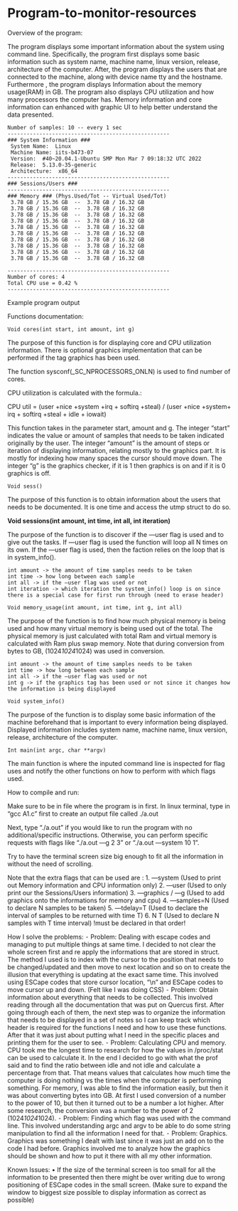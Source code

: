 # Program-to-monitor-resources


Overview of the program:

The program displays some important information about the system using command line. Specifically, the program first displays some basic information such as system name, machine name, linux version, release, architecture of the computer. After, the program displays the users that are connected to the machine, along with device name tty and the hostname. Furthermore , the program displays
Information about the memory usage(RAM) in GB. The program also displays CPU utilization and how many processors the computer has. Memory information and core information can enhanced with graphic UI to help better understand the data presented.

```
Number of samples: 10 -- every 1 sec
---------------------------------------------------
### System Information ###
 System Name:  Linux
 Machine Name: iits-b473-07
 Version:  #40~20.04.1-Ubuntu SMP Mon Mar 7 09:18:32 UTC 2022
 Release:  5.13.0-35-generic
 Architecture:  x86_64
---------------------------------------------------
### Sessions/Users ###
---------------------------------------------------
### Memory ### (Phys.Used/Tot -- Virtual Used/Tot)
 3.78 GB / 15.36 GB  --  3.78 GB / 16.32 GB
 3.78 GB / 15.36 GB  --  3.78 GB / 16.32 GB
 3.78 GB / 15.36 GB  --  3.78 GB / 16.32 GB
 3.78 GB / 15.36 GB  --  3.78 GB / 16.32 GB
 3.78 GB / 15.36 GB  --  3.78 GB / 16.32 GB
 3.78 GB / 15.36 GB  --  3.78 GB / 16.32 GB
 3.78 GB / 15.36 GB  --  3.78 GB / 16.32 GB
 3.78 GB / 15.36 GB  --  3.78 GB / 16.32 GB
 3.78 GB / 15.36 GB  --  3.78 GB / 16.32 GB
 3.78 GB / 15.36 GB  --  3.78 GB / 16.32 GB

---------------------------------------------------
Number of cores: 4
Total CPU use = 0.42 %
---------------------------------------------------
```
Example program output

Functions documentation:

```Void cores(int start, int amount, int g)```

The purpose of this function is for displaying core and CPU utilization information. There is optional graphics implementation that can be performed if the tag graphics has been used.

The function sysconf(_SC_NPROCESSORS_ONLN) is used to find number of cores.


CPU utilization is calculated with the formula.:

CPU util = (user +nice +system +irq + softirq +steal) / (user +nice +system+ irq + softirq +steal + idle + iowait)

This function takes in the parameter start, amount and g. The integer “start” indicates the value or amount of samples that needs to be taken indicated originally by the user. The integer “amount” is the amount of steps or iteration of displaying information, relating mostly to the graphics part. It is mostly for indexing how many spaces the cursor should move down. The integer “g” is the graphics checker, if it is 1 then graphics is on and if it is 0 graphics is off.
	
```Void sess()```

The purpose of this function is to obtain information about the users that needs to be documented. It is one time and access the utmp struct to do so.

**Void sessions(int amount, int time, int all, int iteration)**

The purpose of the function is to discover if the —user flag is used and to give out the tasks. If —user flag is used the function will loop all N times on its own. If the —user flag is used, then the faction relies on the loop that is in system_info().

	int amount -> the amount of time samples needs to be taken
	int time -> how long between each sample
	int all -> if the —user flag was used or not
	int iteration -> which iteration the system_info() loop is on since there is a special case for first run through (need to erase header)

```Void memory_usage(int amount, int time, int g, int all)```

The purpose of the function is to find how much physical memory is being used and how many virtual memory is being used out of the total. The physical memory is just calculated with total Ram and virtual memory is calculated with Ram plus swap memory. Note that during conversion from bytes to GB, (1024*1024*1024) was used in conversion.

	int amount -> the amount of time samples needs to be taken
	int time -> how long between each sample
	int all -> if the —user flag was used or not
	int g -> if the graphics tag has been used or not since it changes how the information is being displayed 

```Void system_info()```

The purpose of the function is to display some basic information of the machine beforehand that is important to every information being displayed. Displayed information includes system name, machine name, linux version, release, architecture of the computer.

```Int main(int argc, char **argv)```

The main function is where the inputed command line is inspected for flag uses and notify the other functions on how to perform with which flags used. 

How to compile and run:

Make sure to be in file where the program is in first.
In linux terminal, type in “gcc A1.c” first to create an output file called ./a.out

Next, type “./a.out” if you would like to run the program with no additional/specific instructions. Otherwise, you can perform 
specific requests with flags like “./a.out —g 2 3” or “./a.out —system 10 1”. 

Try to have the terminal screen size big enough to fit all the information in without the need of scrolling.
 
Note that the extra flags that can be used are : 
	1.	—system  		(Used to print out Memory information and CPU information only)
	2.	—user			(Used to only print our the Sessions/Users information)
	3.	—graphics / —g	(Used to add graphics onto the informations for memory and cpu)
	4.	—samples=N		(Used to declare N samples to be taken)
	5.	—tdelay=T		(Used to declare the interval of samples to be returned with time T)
	6.	N T				(Used to declare N samples with T time interval) !must be declared in that order!
									


How I solve the problems:
	⁃	Problem: Dealing with escape codes and managing to put multiple things at same time. I decided to not clear the whole screen first and re apply the informations that are stored in struct. The method I used is to index with the cursor to the position that needs to be changed/updated and then move to next location and so on to create the illusion that everything is updating at the exact same time. This involved using ESCape codes that store cursor location, “\n” and ESCape codes to move cursor up and down. (Felt like I was doing CSS)
	⁃	Problem: Obtain information about everything that needs to be collected. This involved reading through all the documentation that was put on Quercus first. After going through each of them, the next step was to organize the information that needs to be displayed in a set of notes so I can keep track which header is required for the functions I need and how to use these functions. After that it was just about putting what I need in the specific places and printing them for the user to see.
	⁃	Problem: Calculating CPU and memory. CPU took me the longest time to research for how the values in /proc/stat can be used to calculate it. In the end I decided to go with what the prof said and to find the ratio between idle and not idle and calculate a percentage from that. That means values that calculates how much time the computer is doing nothing vs the times when the computer is performing something. For memory, I was able to find the information easily, but then it was about converting bytes into GB. At first I used conversion of a number to the power of 10, but then it turned out to be a number a lot higher. After some research, the conversion was a number to the power of 2 (1024*1024*1024).
	⁃	Problem: Finding which flag was used with the command line. This involved understanding argc and argv to be able to do some string manipulation to find all the information I need for that.
	⁃	Problem: Graphics. Graphics was something I dealt with last since it was just an add on to the code I had before. Graphics involved me to analyze how the graphics should be shown and how to put it there with all my other information.

Known Issues:
	•	If the size of the terminal screen is too small for all the information to be presented then there might be over writing due to wrong positioning of ESCape codes in the small screen. (Make sure to expand the window to biggest size possible to display information as correct as possible)
